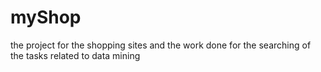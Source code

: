 # myShop
the project for the shopping sites and the work done for the searching of the tasks related to data mining
